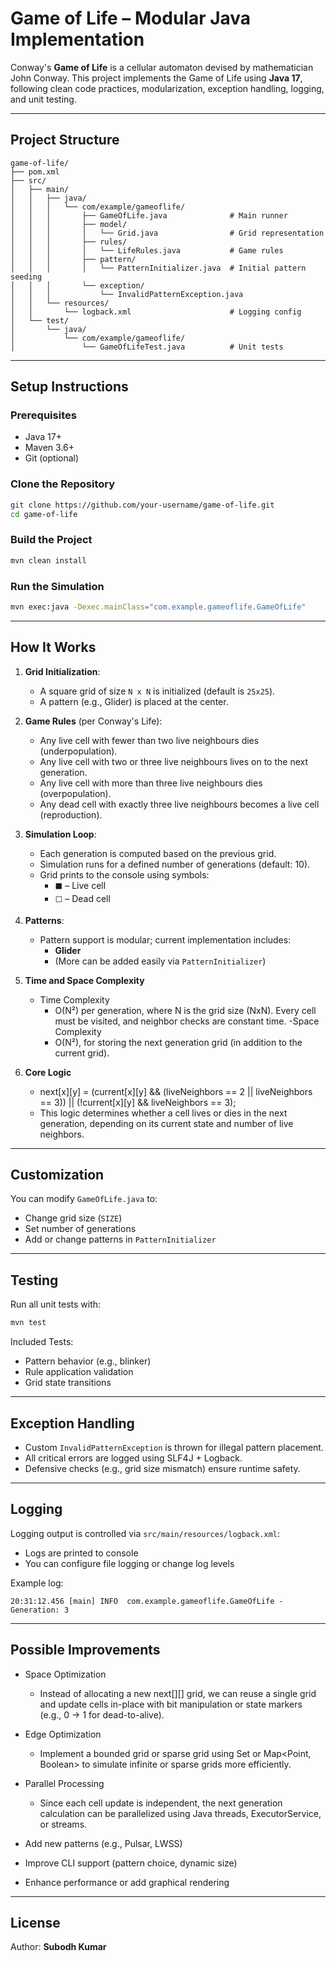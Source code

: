 
# Game of Life – Modular Java Implementation

Conway's **Game of Life** is a cellular automaton devised by mathematician John Conway. This project implements the Game of Life using **Java 17**, following clean code practices, modularization, exception handling, logging, and unit testing.

---

## Project Structure

```
game-of-life/
├── pom.xml
├── src/
│   ├── main/
│   │   ├── java/
│   │   │   └── com/example/gameoflife/
│   │   │       ├── GameOfLife.java              # Main runner
│   │   │       ├── model/
│   │   │       │   └── Grid.java                # Grid representation
│   │   │       ├── rules/
│   │   │       │   └── LifeRules.java           # Game rules
│   │   │       ├── pattern/
│   │   │       │   └── PatternInitializer.java  # Initial pattern seeding
│   │   │       └── exception/
│   │   │           └── InvalidPatternException.java
│   │   └── resources/
│   │       └── logback.xml                      # Logging config
│   └── test/
│       └── java/
│           └── com/example/gameoflife/
│               └── GameOfLifeTest.java          # Unit tests
```

---

## Setup Instructions

### Prerequisites

- Java 17+
- Maven 3.6+
- Git (optional)

### Clone the Repository

```bash
git clone https://github.com/your-username/game-of-life.git
cd game-of-life
```

### Build the Project

```bash
mvn clean install
```

### Run the Simulation

```bash
mvn exec:java -Dexec.mainClass="com.example.gameoflife.GameOfLife"
```

---

## How It Works

1. **Grid Initialization**:
   - A square grid of size `N x N` is initialized (default is `25x25`).
   - A pattern (e.g., Glider) is placed at the center.

2. **Game Rules** (per Conway's Life):
   - Any live cell with fewer than two live neighbours dies (underpopulation).
   - Any live cell with two or three live neighbours lives on to the next generation.
   - Any live cell with more than three live neighbours dies (overpopulation).
   - Any dead cell with exactly three live neighbours becomes a live cell (reproduction).

3. **Simulation Loop**:
   - Each generation is computed based on the previous grid.
   - Simulation runs for a defined number of generations (default: 10).
   - Grid prints to the console using symbols:
     - `⬛` – Live cell
     - `⬜` – Dead cell

4. **Patterns**:
   - Pattern support is modular; current implementation includes:
     - **Glider**
     - (More can be added easily via `PatternInitializer`)
5. **Time and Space Complexity**
   - Time Complexity	
     - O(N²) per generation, where N is the grid size (NxN). Every cell must be visited, 
      and neighbor checks are constant time.
   -Space Complexity	
     - O(N²), for storing the next generation grid (in addition to the current grid).
6. **Core Logic**
   - next[x][y] = (current[x][y] && (liveNeighbors == 2 || liveNeighbors == 3)) ||
   (!current[x][y] && liveNeighbors == 3);
   - This logic determines whether a cell lives or dies in the next generation, 
     depending on its current state and number of live neighbors.
---

## Customization

You can modify `GameOfLife.java` to:

- Change grid size (`SIZE`)
- Set number of generations
- Add or change patterns in `PatternInitializer`

---

## Testing

Run all unit tests with:

```bash
mvn test
```

Included Tests:
- Pattern behavior (e.g., blinker)
- Rule application validation
- Grid state transitions

---

## Exception Handling

- Custom `InvalidPatternException` is thrown for illegal pattern placement.
- All critical errors are logged using SLF4J + Logback.
- Defensive checks (e.g., grid size mismatch) ensure runtime safety.

---

## Logging

Logging output is controlled via `src/main/resources/logback.xml`:
- Logs are printed to console
- You can configure file logging or change log levels

Example log:

```
20:31:12.456 [main] INFO  com.example.gameoflife.GameOfLife - Generation: 3
```

---

##  Possible Improvements

- Space Optimization 
  - Instead of allocating a new next[][] grid, we can reuse a single grid and update
    cells in-place with bit manipulation or state markers (e.g., 0 → 1 for dead-to-alive).
- Edge Optimization
  - Implement a bounded grid or sparse grid using Set<Point> or Map<Point, Boolean> 
    to simulate infinite or sparse grids more efficiently.
- Parallel Processing
  - Since each cell update is independent, the next generation calculation can be 
    parallelized using Java threads, ExecutorService, or streams.

- Add new patterns (e.g., Pulsar, LWSS)
- Improve CLI support (pattern choice, dynamic size)
- Enhance performance or add graphical rendering

---

## License 
Author: **Subodh Kumar**
